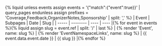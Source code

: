 {% liquid
unless events
  assign events = '{"match":{"event":true}}' | query_pages
endunless
assign prefixes = 'Coverage,Feedback,OrganizerNotes,Sponsorship' | split: ','
%}
| Event | Subpages | Date | Slug |
| ----- | -------- | ---- | ---- |{% for event in events %}{% liquid
assign slug = event.ref | split: '/' | last
%}
| {% render 'Event', name: slug %} | {% render 'EventNamespaceLinks', name: slug %} | {{ event.data.event.date }} | {{ slug }} |{% endfor %}
